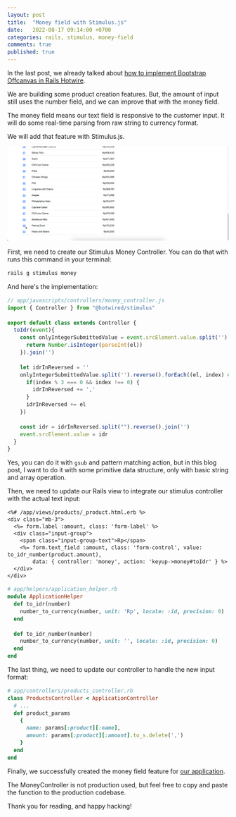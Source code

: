 ```yaml
---
layout: post
title:  "Money field with Stimulus.js"
date:   2022-08-17 09:14:00 +0700
categories: rails, stimulus, money-field
comments: true
published: true
---
```


In the last post, we already talked about [how to implement Bootstrap Offcanvas in Rails Hotwire](https://philiplambok.github.io/rails,/hotwire,/dynamic-form/2022/08/14/offcanvas-implementation-in-rails.html). 

We are building some product creation features. But, the amount of input still uses the number field, and we can improve that with the money field.

The money field means our text field is responsive to the customer input. It will do some real-time parsing from raw string to currency format.

We will add that feature with Stimulus.js.

![money field](/assets/money-field.gif)

First, we need to create our Stimulus Money Controller. You can do that with runs this command in your terminal:

```sh
rails g stimulus money
```

And here's the implementation:

```js
// app/javascripts/controllers/money_controller.js
import { Controller } from "@hotwired/stimulus"

export default class extends Controller {
  toIdr(event){
    const onlyIntegerSubmittedValue = event.srcElement.value.split('').filter((el) => {
      return Number.isInteger(parseInt(el))
    }).join('')

    let idrInReversed = ''
    onlyIntegerSubmittedValue.split('').reverse().forEach((el, index) => {
      if(index % 3 === 0 && index !== 0) {
        idrInReversed += ','
      }
      idrInReversed += el
    })

    const idr = idrInReversed.split("").reverse().join('')
    event.srcElement.value = idr
  }
}
```

Yes, you can do it with `gsub` and pattern matching action, but in this blog post, I want to do it with some primitive data structure, only with basic string and array operation.

Then, we need to update our Rails view to integrate our stimulus controller with the actual text input:

```
<%# /app/views/products/_product.html.erb %>
<div class="mb-3">
  <%= form.label :amount, class: 'form-label' %>
  <div class="input-group">
    <span class="input-group-text">Rp</span>
    <%= form.text_field :amount, class: 'form-control', value: to_idr_number(product.amount), 
        data: { controller: 'money', action: 'keyup->money#toIdr' } %>
  </div>
</div>
```

```rb
# app/helpers/application_helper.rb
module ApplicationHelper
  def to_idr(number)
    number_to_currency(number, unit: 'Rp', locale: :id, precision: 0)
  end

  def to_idr_number(number)
    number_to_currency(number, unit: '', locale: :id, precision: 0)
  end
end
```

The last thing, we need to update our controller to handle the new input format:

```rb
# app/controllers/products_controller.rb
class ProductsController < ApplicationController
  # ...
  def product_params
    {
      name: params[:product][:name],
      amount: params[:product][:amount].to_s.delete(',')
    }
  end
end
```
 
Finally, we successfully created the money field feature for [our application](https://experiments-rails7.herokuapp.com/products).

The MoneyController is not production used, but feel free to copy and paste the function to the production codebase.

Thank you for reading, and happy hacking!
 